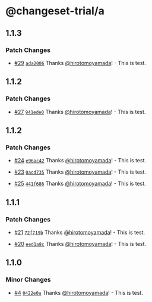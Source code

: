 # @changeset-trial/a

## 1.1.3

### Patch Changes

- [#29](https://github.com/hirotomoyamada/changeset-trial/pull/29) [`ada2006`](https://github.com/hirotomoyamada/changeset-trial/commit/ada20061ab000754b9fd09625851bfa0abdd8878) Thanks [@hirotomoyamada](https://github.com/hirotomoyamada)! - This is test.

## 1.1.2

### Patch Changes

- [#27](https://github.com/hirotomoyamada/changeset-trial/pull/27) [`941ede0`](https://github.com/hirotomoyamada/changeset-trial/commit/941ede05fdf2bf74bb5159ba16df9b116c08bd40) Thanks [@hirotomoyamada](https://github.com/hirotomoyamada)! - This is test.

## 1.1.2

### Patch Changes

- [#24](https://github.com/hirotomoyamada/changeset-trial/pull/24) [`e96ac42`](https://github.com/hirotomoyamada/changeset-trial/commit/e96ac42ccc04e3ce1ed6a97f754ea0106ef7ed8c) Thanks [@hirotomoyamada](https://github.com/hirotomoyamada)! - This is test.

- [#23](https://github.com/hirotomoyamada/changeset-trial/pull/23) [`0acd735`](https://github.com/hirotomoyamada/changeset-trial/commit/0acd735bd8c02d4b808d6cde775e3f8ac3aa61ec) Thanks [@hirotomoyamada](https://github.com/hirotomoyamada)! - This is test.

- [#25](https://github.com/hirotomoyamada/changeset-trial/pull/25) [`441f686`](https://github.com/hirotomoyamada/changeset-trial/commit/441f686b387247f90a9759bcc009fc171ade4eee) Thanks [@hirotomoyamada](https://github.com/hirotomoyamada)! - This is test.

## 1.1.1

### Patch Changes

- [#21](https://github.com/hirotomoyamada/changeset-trial/pull/21) [`72f719b`](https://github.com/hirotomoyamada/changeset-trial/commit/72f719bd687b976f30a8cd5c83e8476e38401c2f) Thanks [@hirotomoyamada](https://github.com/hirotomoyamada)! - This is test.

- [#20](https://github.com/hirotomoyamada/changeset-trial/pull/20) [`eed1a8c`](https://github.com/hirotomoyamada/changeset-trial/commit/eed1a8c19c10d84aead90344483209e8a5019ef2) Thanks [@hirotomoyamada](https://github.com/hirotomoyamada)! - This is test.

## 1.1.0

### Minor Changes

- [#4](https://github.com/hirotomoyamada/changeset-trial/pull/4) [`0422e0a`](https://github.com/hirotomoyamada/changeset-trial/commit/0422e0a4d5c483b784def26e15b2f5528548c45d) Thanks [@hirotomoyamada](https://github.com/hirotomoyamada)! - This is test.
